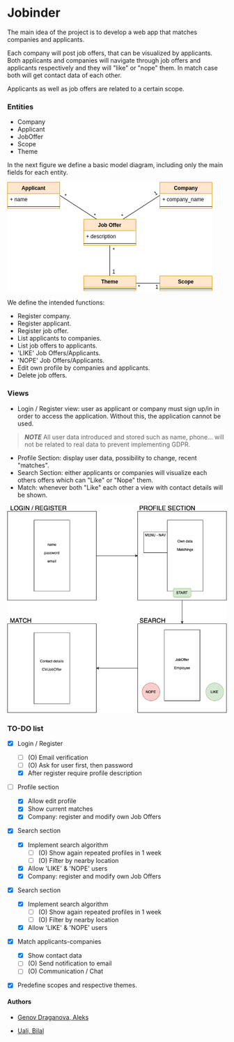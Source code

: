 # Jobinder

The main idea of the project is to develop a web app that matches companies and applicants.

Each company will post job offers, that can be visualized by applicants. Both applicants and companies will navigate through job offers and applicants respectively and they will "like" or "nope" them. In match case both will get contact data of each other. 

Applicants as well as job offers are related to a certain scope.
### Entities
* Company
* Applicant
* JobOffer
* Scope
* Theme

In the next figure we define a basic model diagram, including only the main fields for each entity.

![alt-text](media/model_diagram.png)

We define the intended functions:
* Register company.
* Register applicant.
* Register job offer.
* List applicants to companies.
* List job offers to applicants.
* 'LIKE' Job Offers/Applicants.
* 'NOPE' Job Offers/Applicants.
* Edit own profile by companies and applicants.
* Delete job offers.

### Views

* Login / Register view: user as applicant or company must sign up/in in order to access the application. 
Without this, the application cannot be used. 
> **_NOTE_** All user data introduced and stored such as name, phone... will not be related to real data to prevent implementing GDPR.
* Profile Section: display user data, possibility to change, recent "matches".
* Search Section: either applicants or companies will visualize each others offers which can "Like" or "Nope" them.
* Match: whenever both "Like" each other a view with contact details will be shown.

![alt-text](media/views.png)

### TO-DO list

- [x] Login / Register
    - [ ] (O) Email verification
    - [ ] (O) Ask for user first, then password
    - [x] After register require profile description
- [ ] Profile section
    - [X] Allow edit profile 
    - [X] Show current matches
    - [x] Company: register and modify own Job Offers
- [x] Search section
    - [x] Implement search algorithm
        - [ ] (O) Show again repeated profiles in 1 week
        - [ ] (O) Filter by nearby location
    - [x] Allow 'LIKE' & 'NOPE' users
    - [x] Company: register and modify own Job Offers
- [x] Search section
    - [x] Implement search algorithm
        - [ ] (O) Show again repeated profiles in 1 week
        - [ ] (O) Filter by nearby location
    - [x] Allow 'LIKE' & 'NOPE' users
- [x] Match applicants-companies
    - [X] Show contact data
    - [ ] (O) Send notification to email 
    - [ ] (O) Communication / Chat
- [X] Predefine scopes and respective themes.



#### Authors
* [Genov Draganova, Aleks](https://github.com/AleksSG)

* [Uali, Bilal](https://github.com/bilaluali)
